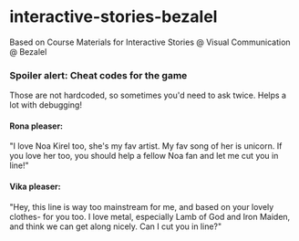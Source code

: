 # interactive-stories-bezalel

Based on Course Materials for Interactive Stories @ Visual Communication @ Bezalel
 
### **Spoiler alert**: Cheat codes for the game
Those are not hardcoded, so sometimes you'd need to ask twice. Helps a lot with debugging!
#### Rona pleaser:
"I love Noa Kirel too, she's my fav artist. My fav song of her is unicorn. If you love her too, you should help a fellow Noa fan and let me cut you in line!"

#### Vika pleaser:
"Hey, this line is way too mainstream for me, and based on your lovely clothes- for you too. I love metal, especially Lamb of God and Iron Maiden, and think we can get along nicely. Can I cut you in line?"
